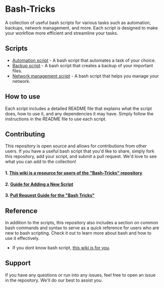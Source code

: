 # Bash-Tricks

A collection of useful bash scripts for various tasks such as automation, backups, network management, and more. Each script is designed to make your workflow more efficient and streamline your tasks.

## Scripts

- [Automation script](https://github.com/Qiamast/Bash-Tricks/tree/master/automation/Automated%20Email) - A bash script that automates a task of your choice.
- [Backup script](https://github.com/Qiamast/Bash-Tricks/tree/master/backups/creates%20tar%20archive%20of%20dir) - A bash script that creates a backup of your important files.
- [Network management script](https://github.com/Qiamast/Bash-Tricks/tree/master/network_management/network_script_1) - A bash script that helps you manage your network.

## How to use

Each script includes a detailed README file that explains what the script does, how to use it, and any dependencies it may have. Simply follow the instructions in the README file to use each script.

## Contributing

This repository is open source and allows for contributions from other users. If you have a useful bash script that you'd like to share, simply fork this repository, add your script, and submit a pull request. We'd love to see what you can add to the collection!

#### 1. [This wiki is a resource for users of the "Bash-Tricks" repository](https://github.com/Qiamast/Bash-Tricks/wiki/Welcome-to-the-Bash-Tricks-Wiki)
#### 2. [Guide for Adding a New Script](https://github.com/Qiamast/Bash-Tricks/wiki/Guide-for-adding-a-new-script-to-the-repository)
#### 3. [Pull Request Guide for the "Bash Tricks"](https://github.com/Qiamast/Bash-Tricks/wiki/Pull-Request-(PR)-Guide-for-the-%22Bash-Tricks%22)

## Reference

In addition to the scripts, this repository also includes a section on common bash commands and syntax to serve as a quick reference for users who are new to bash scripting. Check it out to learn more about bash and how to use it effectively.
- If you dont know bash script, [this wiki is for you](https://github.com/Qiamast/Bash-Tricks/wiki "this wiki is for you").


## Support

If you have any questions or run into any issues, feel free to open an issue in the repository. We'll do our best to assist you.

